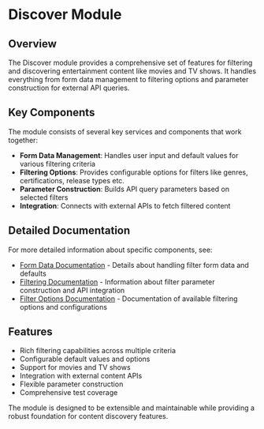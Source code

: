# Discover Module

## Overview

The Discover module provides a comprehensive set of features for filtering and discovering entertainment content like movies and TV shows. It handles everything from form data management to filtering options and parameter construction for external API queries.

## Key Components

The module consists of several key services and components that work together:

- **Form Data Management**: Handles user input and default values for various filtering criteria
- **Filtering Options**: Provides configurable options for filters like genres, certifications, release types etc.
- **Parameter Construction**: Builds API query parameters based on selected filters
- **Integration**: Connects with external APIs to fetch filtered content

## Detailed Documentation

For more detailed information about specific components, see:

- [Form Data Documentation](./form-data/README.md) - Details about handling filter form data and defaults
- [Filtering Documentation](./filtering/README.md) - Information about filter parameter construction and API integration
- [Filter Options Documentation](./options/README.md) - Documentation of available filtering options and configurations

## Features

- Rich filtering capabilities across multiple criteria
- Configurable default values and options
- Support for movies and TV shows
- Integration with external content APIs
- Flexible parameter construction
- Comprehensive test coverage

The module is designed to be extensible and maintainable while providing a robust foundation for content discovery features.
